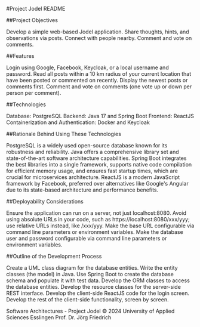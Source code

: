#Project Jodel README

##Project Objectives

Develop a simple web-based Jodel application.
Share thoughts, hints, and observations via posts.
Connect with people nearby.
Comment and vote on comments.

##Features

Login using Google, Facebook, Keycloak, or a local username and password.
Read all posts within a 10 km radius of your current location that have been posted or commented on recently.
Display the newest posts or comments first.
Comment and vote on comments (one vote up or down per person per comment).

##Technologies

Database: PostgreSQL
Backend: Java 17 and Spring Boot
Frontend: ReactJS
Containerization and Authentication: Docker and Keycloak

##Rationale Behind Using These Technologies

PostgreSQL is a widely used open-source database known for its robustness and reliability.
Java offers a comprehensive library set and state-of-the-art software architecture capabilities.
Spring Boot integrates the best libraries into a single framework, supports native code compilation for efficient memory usage, and ensures fast startup times, which are crucial for microservices architecture.
ReactJS is a modern JavaScript framework by Facebook, preferred over alternatives like Google's Angular due to its state-based architecture and performance benefits.

##Deployability Considerations

Ensure the application can run on a server, not just localhost:8080.
Avoid using absolute URLs in your code, such as https://localhost:8080/xxx/yyy; use relative URLs instead, like /xxx/yyy.
Make the base URL configurable via command line parameters or environment variables.
Make the database user and password configurable via command line parameters or environment variables.

##Outline of the Development Process

Create a UML class diagram for the database entities.
Write the entity classes (the model) in Java.
Use Spring Boot to create the database schema and populate it with test data.
Develop the ORM classes to access the database entities.
Develop the resource classes for the server-side REST interface.
Develop the client-side ReactJS code for the login screen.
Develop the rest of the client-side functionality, screen by screen.

Software Architectures - Project Jodel 
© 2024 University of Applied Sciences Esslingen
Prof. Dr. Jörg Friedrich

